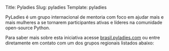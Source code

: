 Title: Pyladies
Slug: pyladies
Template: pyladies

PyLadies é um grupo internacional de mentoria com foco em ajudar mais e mais mulheres a se tornarem participantes ativas e líderes na comunidade open-source Python.

Para saber mais sobre esta iniciativa acesse [brasil.pyladies.com](http://brasil.pyladies.com/) ou entre diretamente em contato com um dos grupos regionais listados abaixo:
